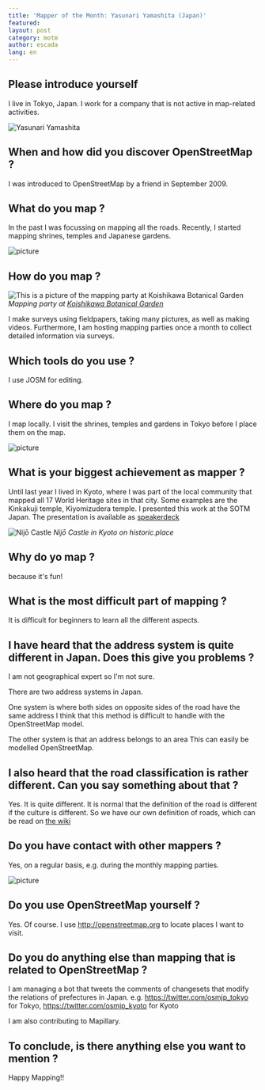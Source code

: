 ```yaml
---
title: 'Mapper of the Month: Yasunari Yamashita (Japan)'
featured:
layout: post
category: motm
author: escada
lang: en
---
```


## Please introduce yourself

I live in Tokyo, Japan.
I work for a company that is not active in map-related activities.

![Yasunari Yamashita](https://photos.smugmug.com/OSM/Screenshots/Mapper-in-the-Spotlight/Yasunari-yamashita/i-7877CKw/0/618fb63a/XL/MyPhoto-XL.jpg)

## When and how did you discover OpenStreetMap ?

I was introduced to OpenStreetMap by a friend in September 2009.

## What do you map ?

In the past I was focussing on mapping all the roads.
Recently, I started mapping shrines, temples and Japanese gardens.

![picture](https://photos.smugmug.com/OSM/Screenshots/Mapper-in-the-Spotlight/Yasunari-yamashita/i-S4RB7zw/0/d061ca24/X3/IMG_20161119_142618-X3.jpg)

## How do you map ?

![This is a picture of the mapping party at Koishikawa Botanical Garden](https://photos.smugmug.com/OSM/Screenshots/Mapper-in-the-Spotlight/Yasunari-yamashita/i-CC9XgGd/0/f94fd5fe/X3/IMG_20161217_123521-X3.jpg)
*Mapping party at [Koishikawa Botanical Garden](https://www.openstreetmap.org/way/23061245)*

I make surveys using fieldpapers, taking many pictures, as well as making videos.
Furthermore, I am hosting mapping parties once a month to collect detailed information via surveys.

## Which tools do you use ?

I use JOSM for editing.

## Where do you map ?

I map locally. I visit the shrines, temples and gardens in Tokyo before I place them on the map.

![picture](https://photos.smugmug.com/OSM/Screenshots/Mapper-in-the-Spotlight/Yasunari-yamashita/i-stVbcC4/0/6da755c6/X3/IMG_20170520_113556-X3.jpg)
## What is your biggest achievement as mapper ?

Until last year I lived in Kyoto, where I was part of the local community that mapped all 17 World Heritage sites in that city.
Some examples are the Kinkakuji temple, Kiyomizudera temple.
I presented this work at the SOTM Japan. The presentation is available as [speakerdeck](https://speakerdeck.com/sotm2017/day2-1400-jing-du-todong-jing-falseyue-jian-matupingupatei)

![Nijō Castle](https://photos.smugmug.com/OSM/Screenshots/Mapper-in-the-Spotlight/Yasunari-yamashita/i-BSwXhmD/0/3b6787b9/X3/Screen%20Shot%202018-05-04%20at%2019.41.49-X3.png)
*Nijō Castle in Kyoto on historic.place*

## Why do yo map ?

because it's fun!

## What is the most difficult part of mapping ?

It is difficult for beginners to learn all the different aspects.

##  I have heard that the address system is quite different in Japan. Does this give you problems ?

I am not geographical expert so I'm not sure.

There are two address systems in Japan.

One system is where both sides on opposite sides of the road have the same address
I think that this method is difficult to handle with the
OpenStreetMap model.

The other system is that an address belongs to an area
This can  easily be modelled  OpenStreetMap.

## I also heard that the road classification is rather different. Can you say something about that ?


Yes. It is quite different.
It is normal that the definition of the road is different if the
culture is different.
So we have our own definition of roads, which can be read on [the wiki](https://wiki.openstreetmap.org/wiki/Japan_tagging#Road_Types)

## Do you have contact with other mappers ?

Yes, on a regular basis, e.g. during the monthly mapping parties.

![picture](https://photos.smugmug.com/OSM/Screenshots/Mapper-in-the-Spotlight/Yasunari-yamashita/i-xRR28TG/0/83e5b406/X3/IMG_20170415_130125-X3.jpg)

## Do you use OpenStreetMap yourself ?

Yes. Of course. I use http://openstreetmap.org to locate places I want to visit.

## Do you do anything else than mapping that is related to OpenStreetMap ?

I am managing a bot that tweets the comments of changesets  that modify the relations
of prefectures in Japan.
e.g.
https://twitter.com/osmjp_tokyo for Tokyo,
https://twitter.com/osmjp_kyoto for Kyoto


I am also contributing to Mapillary.


## To conclude, is there anything else you want to mention ?

Happy Mapping!!

